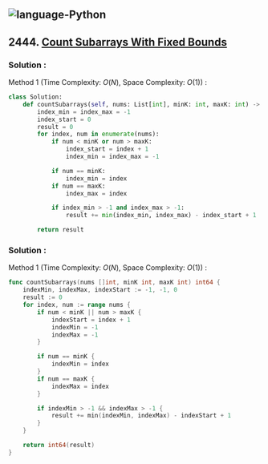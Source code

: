 ![language-Python](https://img.shields.io/badge/Python-ffd43b?style=for-the-badge&logo=PYTHON)
---

## 2444. [Count Subarrays With Fixed Bounds](https://leetcode.com/problems/count-subarrays-with-fixed-bounds)

### Solution :

Method 1 (Time Complexity: $O(N)$, Space Complexity: $O(1)$) :
```python
class Solution:
    def countSubarrays(self, nums: List[int], minK: int, maxK: int) -> int:
        index_min = index_max = -1
        index_start = 0
        result = 0
        for index, num in enumerate(nums):
            if num < minK or num > maxK:
                index_start = index + 1
                index_min = index_max = -1

            if num == minK:
                index_min = index
            if num == maxK:
                index_max = index

            if index_min > -1 and index_max > -1:
                result += min(index_min, index_max) - index_start + 1

        return result
```

### Solution :

Method 1 (Time Complexity: $O(N)$, Space Complexity: $O(1)$) :
```go
func countSubarrays(nums []int, minK int, maxK int) int64 {
    indexMin, indexMax, indexStart := -1, -1, 0
    result := 0
    for index, num := range nums {
        if num < minK || num > maxK {
            indexStart = index + 1
            indexMin = -1
            indexMax = -1
        }

        if num == minK {
            indexMin = index
        }
        if num == maxK {
            indexMax = index
        }

        if indexMin > -1 && indexMax > -1 {
            result += min(indexMin, indexMax) - indexStart + 1
        }
    }

    return int64(result)
}
```
